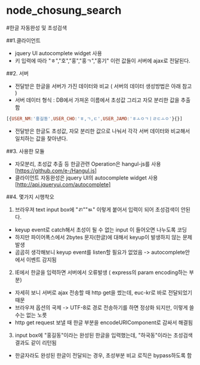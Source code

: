 # node_chosung_search
#한글 자동완성 및 초성검색

##1.클라이언트
- jquery UI autocomplete widget 사용
- 키 입력에 따라 "ㅎ","호","홍","홍ㄱ","홍기" 이런 값들이 서버에 ajax로 전달된다.

##2. 서버
- 전달받은 한글을 서버가 가진 데이터와 비교 ( 서버의 데이터 생성방법은 아래 참고 )
- 서버 데이터 형식 : DB에서 가져온 이름에서 초성값 그리고 자모 분리한 값을 추출함
```js
[{USER_NM:'홍길동',USER_CHO:'ㅎ,ㄱ,ㄷ',USER_JAMO:'ㅎㅗㅇㄱㅣㄹㄷㅗㅇ'}{}]
```
- 전달받은 한글도 초성값, 자모 분리한 값으로 나눠서 각각 서버 데이터와 비교해서
  일치하는 값을 찾아낸다.
  
##3. 사용한 모듈
- 자모분리, 초성값 추출 등 한글관련 Operation은 hangul-js를 사용 [https://github.com/e-/Hangul.js]
- 클라이언트 자동완성은 jquery UI의 autocomplete widget 사용 [http://api.jqueryui.com/autocomplete]

##4. 몇가지 시행착오
1) 브라우져 text input box에 "ㄺ""ㅄ" 이렇게 붙어서 입력이 되어 초성검색이 안된다.
- keyup event로 catch해서 초성이 될 수 없는 input 이 들어오면 나누도록 코딩
- 하지만 파이어폭스에서 2bytes 문자(한글)에 대해서 keyup이 발생하지 않는 문제 발생
- 곰곰히 생각해보니 keyup event를 listen할 필요가 없었음 -> autocomplete안에서 이벤트 감지됨

2) IE에서 한글을 입력하면 서버에서 오류발생 ( express의 param encoding하는 부분)
- 자세히 보니 서버로 ajax 전송할 때 http get을 썼는데, euc-kr로 바로 전달되었기 때문
- 브라우져 옵션의 국제 -> UTF-8로 경로 전송하기를 하면 정상화 되지만, 이렇게 쓸 수는 없는 노릇
- http get request 보낼 때 한글 부분을 encodeURIComponent로 감싸서 해결됨

3) input box에 "홍길동"이라는 완성된 한글을 입력했는데, "하국동"이라는 초성검색결과도 같이 리턴됨
- 한글자라도 완성된 한글이 전달되는 경우, 초성부분 비교 로직은  bypass하도록 함
